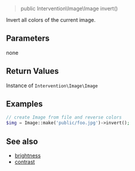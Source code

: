 > public Intervention\Image\Image invert()

Invert all colors of the current image.

## Parameters

none

## Return Values
Instance of `Intervention\Image\Image`

## Examples

```php
// create Image from file and reverse colors
$img = Image::make('public/foo.jpg')->invert();
```

## See also

- [brightness](/api/brightness)
- [contrast](/api/contrast)
